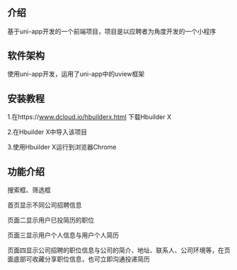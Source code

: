 # 

## 介绍

基于uni-app开发的一个前端项目，项目是以应聘者为角度开发的一个小程序

## 软件架构

使用uni-app开发，运用了uni-app中的uview框架

## 安装教程

1.在https://www.dcloud.io/hbuilderx.html 下载Hbuilder X

2.在Hbuilder X中导入该项目

3.使用Hbuilder X运行到浏览器Chrome

## 功能介绍

搜索框、筛选框

首页显示不同公司招聘信息

页面二显示用户已投简历的职位

页面三显示用户个人信息与用户个人简历

页面四显示公司招聘的职位信息与公司的简介、地址、联系人、公司环境等，在页面底部可收藏分享职位信息，也可立即沟通投递简历
